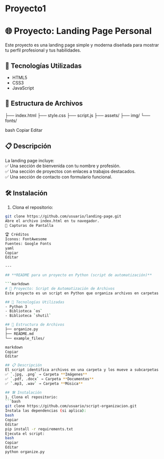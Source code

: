 # Proyecto1

# 🌐 Proyecto: Landing Page Personal  
Este proyecto es una landing page simple y moderna diseñada para mostrar tu perfil profesional y tus habilidades.  

## 🚀 Tecnologías Utilizadas  
- HTML5  
- CSS3  
- JavaScript  

## 📂 Estructura de Archivos  
├── index.html
├── style.css
├── script.js
├── assets/
├── img/
└── fonts/

bash
Copiar
Editar

## 📋 Descripción  
La landing page incluye:  
✅ Una sección de bienvenida con tu nombre y profesión.  
✅ Una sección de proyectos con enlaces a trabajos destacados.  
✅ Una sección de contacto con formulario funcional.  

## 🛠️ Instalación  
1. Clona el repositorio:  
```bash
git clone https://github.com/usuario/landing-page.git
Abre el archivo index.html en tu navegador.
📸 Capturas de Pantalla

🏆 Créditos
Iconos: FontAwesome
Fuentes: Google Fonts
yaml
Copiar
Editar

---

## **README para un proyecto en Python (script de automatización)**  

```markdown
# 🐍 Proyecto: Script de Automatización de Archivos  
Este proyecto es un script en Python que organiza archivos en carpetas basadas en su tipo.  

## 🚀 Tecnologías Utilizadas  
- Python 3  
- Biblioteca `os`  
- Biblioteca `shutil`  

## 📂 Estructura de Archivos  
├── organize.py
├── README.md
└── example_files/

markdown
Copiar
Editar

## 📋 Descripción  
El script identifica archivos en una carpeta y los mueve a subcarpetas basadas en su extensión:  
✅ `.jpg, .png` → Carpeta **Imágenes**  
✅ `.pdf, .docx` → Carpeta **Documentos**  
✅ `.mp3, .wav` → Carpeta **Música**  

## 🛠️ Instalación  
1. Clona el repositorio:  
```bash
git clone https://github.com/usuario/script-organizacion.git
Instala las dependencias (si aplica):
bash
Copiar
Editar
pip install -r requirements.txt
Ejecuta el script:
bash
Copiar
Editar
python organize.py
